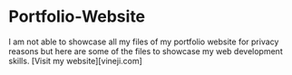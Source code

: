 # Portfolio-Website

I am not able to showcase all my files of my portfolio website for privacy reasons but here are some of the files to showcase my web development skills.
[Visit my website][vineji.com]
